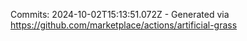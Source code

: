 Commits: 2024-10-02T15:13:51.072Z - Generated via https://github.com/marketplace/actions/artificial-grass
<br>
